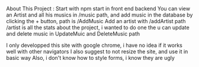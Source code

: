 About This Project : 
Start with npm start in front end backend
You can view an Artist and all his musics in /music path, and add music in the database by clicking the + button, path is /AddMusic
Add an artist with /addArtist path
/artist is all the stats about the project, i wanted to do one
the u can update and delete music in UpdateMuic and DeleteMusic path

I only developped this site with google chrome, i have no idea if it works well with other navigators
I also suggest to not resize the site, and use it in basic way
Also, i don't know how to style forms, i know they are ugly

